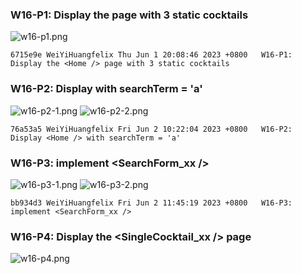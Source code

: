 ### W16-P1: Display the <Home /> page with 3 static cocktails
![w16-p1.png](https://boadkpezbkrextxfzgiw.supabase.co/storage/v1/object/public/demo-26/md_img/w16-p1.png)
```
6715e9e WeiYiHuangfelix Thu Jun 1 20:08:46 2023 +0800   W16-P1: Display the <Home /> page with 3 static cocktails
```
### W16-P2: Display <Home /> with searchTerm = 'a'
![w16-p2-1.png](https://boadkpezbkrextxfzgiw.supabase.co/storage/v1/object/public/demo-26/md_img/w16-p2-1.png)
![w16-p2-2.png](https://boadkpezbkrextxfzgiw.supabase.co/storage/v1/object/public/demo-26/md_img/w16-p2-2.png)
```
76a53a5 WeiYiHuangfelix Fri Jun 2 10:22:04 2023 +0800   W16-P2: Display <Home /> with searchTerm = 'a'
```
### W16-P3: implement <SearchForm_xx />
![w16-p3-1.png](https://boadkpezbkrextxfzgiw.supabase.co/storage/v1/object/public/demo-26/md_img/w16-p3-1.png)
![w16-p3-2.png](https://boadkpezbkrextxfzgiw.supabase.co/storage/v1/object/public/demo-26/md_img/w16-p3-2.png)
```
bb934d3 WeiYiHuangfelix Fri Jun 2 11:45:19 2023 +0800   W16-P3: implement <SearchForm_xx />
```
### W16-P4: Display the <SingleCocktail_xx /> page
![w16-p4.png](https://boadkpezbkrextxfzgiw.supabase.co/storage/v1/object/public/demo-26/md_img/w16-p4.png)
```

